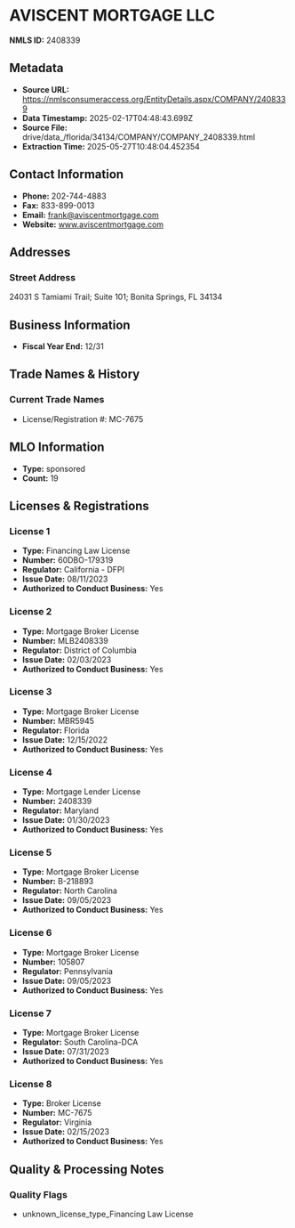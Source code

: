 # AVISCENT MORTGAGE LLC

**NMLS ID:** 2408339

## Metadata
- **Source URL:** https://nmlsconsumeraccess.org/EntityDetails.aspx/COMPANY/2408339
- **Data Timestamp:** 2025-02-17T04:48:43.699Z
- **Source File:** drive/data_/florida/34134/COMPANY/COMPANY_2408339.html
- **Extraction Time:** 2025-05-27T10:48:04.452354

## Contact Information
- **Phone:** 202-744-4883
- **Fax:** 833-899-0013
- **Email:** frank@aviscentmortgage.com
- **Website:** www.aviscentmortgage.com

## Addresses
### Street Address
24031 S Tamiami Trail; Suite 101; Bonita Springs, FL 34134

## Business Information
- **Fiscal Year End:** 12/31

## Trade Names & History
### Current Trade Names
- License/Registration #: MC-7675

## MLO Information
- **Type:** sponsored
- **Count:** 19

## Licenses & Registrations

### License 1
- **Type:** Financing Law License
- **Number:** 60DBO-179319
- **Regulator:** California - DFPI
- **Issue Date:** 08/11/2023
- **Authorized to Conduct Business:** Yes

### License 2
- **Type:** Mortgage Broker License
- **Number:** MLB2408339
- **Regulator:** District of Columbia
- **Issue Date:** 02/03/2023
- **Authorized to Conduct Business:** Yes

### License 3
- **Type:** Mortgage Broker License
- **Number:** MBR5945
- **Regulator:** Florida
- **Issue Date:** 12/15/2022
- **Authorized to Conduct Business:** Yes

### License 4
- **Type:** Mortgage Lender License
- **Number:** 2408339
- **Regulator:** Maryland
- **Issue Date:** 01/30/2023
- **Authorized to Conduct Business:** Yes

### License 5
- **Type:** Mortgage Broker License
- **Number:** B-218893
- **Regulator:** North Carolina
- **Issue Date:** 09/05/2023
- **Authorized to Conduct Business:** Yes

### License 6
- **Type:** Mortgage Broker License
- **Number:** 105807
- **Regulator:** Pennsylvania
- **Issue Date:** 09/05/2023
- **Authorized to Conduct Business:** Yes

### License 7
- **Type:** Mortgage Broker License
- **Regulator:** South Carolina-DCA
- **Issue Date:** 07/31/2023
- **Authorized to Conduct Business:** Yes

### License 8
- **Type:** Broker License
- **Number:** MC-7675
- **Regulator:** Virginia
- **Issue Date:** 02/15/2023
- **Authorized to Conduct Business:** Yes

## Quality & Processing Notes
### Quality Flags
- unknown_license_type_Financing Law License
